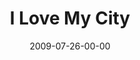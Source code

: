 ---
layout: message
category: message
series: "We Love Cincinnati"
title: "I Love My City"
date: 2009-07-26-00-00
message_id: 573
audio: "http://s3.amazonaws.com/crossroads-media/messages/audio/WeLoveCincy4.mp3"
audio-duration: "39:47"
description: "Pastor Fred Luter from New Orleans shares what to do when the storms come. "
video: "http://s3.amazonaws.com/crossroads-media/messages/video/WeLoveCincy4.mp4"
video-duration: "39:47"
video-image: "http://s3.amazonaws.com/crossroads-media/images/WeLoveCincy4-still.jpg"
tag: 
 - fred-luter
 - new-orleans
 - city
 - cincinnati
 - katrina
 - hurricane
explicit: false
---